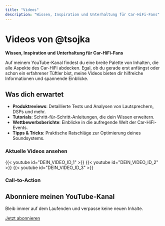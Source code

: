 ```yaml
---
title: "Videos"
description: "Wissen, Inspiration und Unterhaltung für Car-HiFi-Fans"
---
```


# Videos von @tsojka

**Wissen, Inspiration und Unterhaltung für Car-HiFi-Fans**

Auf meinem YouTube-Kanal findest du eine breite Palette von Inhalten, die alle Aspekte des Car-HiFi abdecken. Egal, ob du gerade erst anfängst oder schon ein erfahrener Tüftler bist, meine Videos bieten dir hilfreiche Informationen und spannende Einblicke.

## Was dich erwartet
- **Produktreviews**: Detaillierte Tests und Analysen von Lautsprechern, DSPs und mehr.
- **Tutorials**: Schritt-für-Schritt-Anleitungen, die dein Wissen erweitern.
- **Wettbewerbsberichte**: Einblicke in die aufregende Welt der Car-HiFi-Events.
- **Tipps & Tricks**: Praktische Ratschläge zur Optimierung deines Soundsystems.

### Aktuelle Videos ansehen
{{< youtube id="DEIN_VIDEO_ID_1" >}}
{{< youtube id="DEIN_VIDEO_ID_2" >}}
{{< youtube id="DEIN_VIDEO_ID_3" >}}

### Call-to-Action
<section class="cta">
  <h2>Abonniere meinen YouTube-Kanal</h2>
  <p>Bleib immer auf dem Laufenden und verpasse keine neuen Inhalte.</p>
  <a href="https://www.youtube.com/@tsojka" target="_blank" class="btn">Jetzt abonnieren</a>
</section>